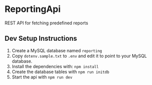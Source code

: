 # ReportingApi

REST API for fetching predefined reports

## Dev Setup Instructions

1. Create a MySQL database named `reporting`
2. Copy `dotenv.sample.txt` to `.env` and edit it to point to your MySQL database.
3. Install the dependencies with: `npm install`
4. Create the database tables with `npm run initdb`
5. Start the api with `npm run dev`
